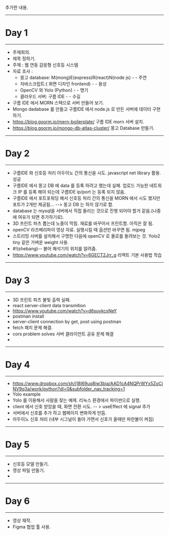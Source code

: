 추가한 내용.
- - -
# Day 1  
- - -
* 주제회의.  
* 제목 정하기.  
* 주제 : 웹 연동 감응형 신호등 시스템  
* 자료 조사 :   
	* 몽고 database:  M(mong)E(express)R(react)N(node js) - - 주연  
	* 자바스크립트:( 화면 디자인 frontend) - -  용성  
	* OpenCV 와 Yolo (Python) - - 명기  
	* 클라우드 서버: 구름 IDE  - - 수길  
* 구름 IDE 에서 MORN 스택으로 서버 만들어 보기.  
* Mongo dadabase 를 만들고 구름IDE 에서 node.js 로 만든 서버에 데이터 구현하기.  
* https://blog.goorm.io/mern-boilerplate/ 구름 IDE morn 서버 설치.  
* https://blog.goorm.io/mongo-db-atlas-cluster/ 몽고 Database 만들기.  
- - -
# Day 2
- - -
* 구름IDE 와 신호등 처리 아두이노 간의 통신을 시도. javascript net library 활용. 성공
* 구름IDE 에서 몽고 DB 에 data 를 등록 하려고 했는데 실패. 업로드 가능한
 네트워크 IP 를 등록 해야 되는데 구름IDE ip/port 는 등록 되지 않음.
* 구름IDE 에서 포트포워딩 해서 신호등 처리 간의 통신을 MORN 에서 시도 했지만
 포트가 2개만 제공됨... --> 몽고 DB 는 하지 않기로 함. 
* database 는 mysql을 서버에서 직접 돌리는 것으로 진행 되어야 할거 같음.(나중에 여유가 되면 추가하기로). 
* 3D 프린트 파츠 뽑는데 노즐이 막힘. 재료를 바꾸어서 프린트함. 아직은 잘 됨. 
* openCV 라즈베리파이 영상 자료. 실행시킬 때 옵션만 바꾸면 됨. mjpeg
* 스트리밍 서버를 설치해서 구명한 다음에 openCV 로 욜로를 돌려보는 것. Yolo2 tiny 같은 가벼운 weight 사용.
* #!(shebang)-- 불어 해석기의 위치를 알려줌.
* https://www.youtube.com/watch?v=6GECT2Jrr_g 리액트 기본 사용법 학습
- - -
# Day 3
- - -
* 3D 프린트 파츠 불빛 출력 실패.
* react server-client data transmition
* https://www.youtube.com/watch?v=d6suykcsNeY 
* postman install 
* server-client connection by get, post using postman
* fetch 패치 문제 해결.
* cors problem solves 서버 클라이언트 공유 문제 해결
*

- - -
# Day 4
- - -
* https://www.dropbox.com/sh/j18l69uq8iw3bia/AAD1cA4NQPrWYx5ZoCjNV9q3a/work/python?dl=0&subfolder_nav_tracking=1
* Yolo example  
* Yolo 를 이용해서 사람을 찾는 예제. 리눅스 환경에서 파이썬으로 실행.
* client 에서 신호 받았을 때, 화면 전환 시도.  -- > useEffect 에 signal 추가 
* 서버에서 신호를 추가 하고 웹페이지 변화하게 만듬.
* 아두이노 신호 처리 (내부 시그널이 돌아 가면서 신호가 올때만 파란불이 켜짐)

- - -
# Day 5
- - -
* 신호등 모델 만들기. 
* 영상 파일 만들기.
* 

- - -
# Day 6
- - -
* 영상 제작.
* Figma 협업 툴 사용.
